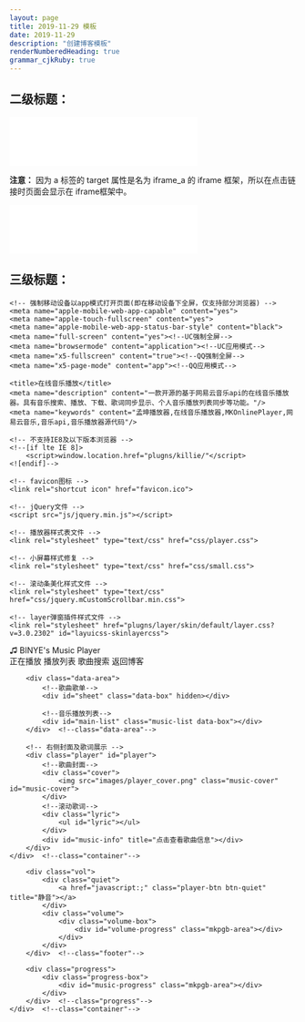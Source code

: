 ```yaml
---
layout: page
title: 2019-11-29 模板
date: 2019-11-29
description: "创建博客模板"
renderNumberedHeading: true
grammar_cjkRuby: true
---   
```

## 二级标题：
<!DOCTYPE html>
<html>
<head> 
<meta charset="utf-8"> 
<title>菜鸟教程(runoob.com)</title> 
</head> 
<body>
<iframe frameborder="no" border="0" marginwidth="0" marginheight="0" width=330 height=86 src="//music.163.com/outchain/player?type=2&id=432506345&auto=1&height=66"></iframe>


<p><b>注意：</b> 因为 a 标签的 target 属性是名为 iframe_a 的 iframe 框架，所以在点击链接时页面会显示在 iframe框架中。</p>

</body>
</html>

<html>
<head>
    <link rel="stylesheet" href="https://cdn.jsdelivr.net/npm/aplayer@1.10.0/dist/APlayer.min.css">
    <script src="https://blog-static.cnblogs.com/files/yjlaugus/APlayer.min.js"></script>
    <div id="aplayer" class="aplayer"  data-id="865331941" data-server="netease" data-type="playlist" data-fixed="true" data-listfolded="true" data-order="random" data-theme="#F58EA8"></div>
    <script src="https://unpkg.com/meting@1.2/dist/Meting.min.js"></script>
    <iframe frameborder="no" border="0" marginwidth="0" marginheight="0" width=330 height=86 src="//music.163.com/outchain/player?type=2&id=432506345&auto=1&height=66"></iframe>
</head>
</html>

## 三级标题：
<!doctype html>
<html>
<head>
    <meta charset="utf-8">
    <meta http-equiv="X-UA-Compatible" content="IE=edge">
    <meta name="viewport" content="width=device-width, initial-scale=1, user-scalable=0">
    <meta name="renderer" content="webkit">
    <meta name="author" content="mengkun">
    <meta name="generator" content="KodCloud">
    <meta http-equiv="Cache-Control" content="no-siteapp">
    
    <!-- 强制移动设备以app模式打开页面(即在移动设备下全屏，仅支持部分浏览器) -->
    <meta name="apple-mobile-web-app-capable" content="yes">
    <meta name="apple-touch-fullscreen" content="yes">
    <meta name="apple-mobile-web-app-status-bar-style" content="black">
    <meta name="full-screen" content="yes"><!--UC强制全屏-->
    <meta name="browsermode" content="application"><!--UC应用模式-->
    <meta name="x5-fullscreen" content="true"><!--QQ强制全屏-->
    <meta name="x5-page-mode" content="app"><!--QQ应用模式-->
    
    <title>在线音乐播放</title>
    <meta name="description" content="一款开源的基于网易云音乐api的在线音乐播放器。具有音乐搜索、播放、下载、歌词同步显示、个人音乐播放列表同步等功能。"/>
    <meta name="keywords" content="孟坤播放器,在线音乐播放器,MKOnlinePlayer,网易云音乐,音乐api,音乐播放器源代码"/>
    
    <!-- 不支持IE8及以下版本浏览器 -->
    <!--[if lte IE 8]>
        <script>window.location.href="plugns/killie/"</script>
    <![endif]--> 
    
    <!-- favicon图标 -->
    <link rel="shortcut icon" href="favicon.ico">
    
    <!-- jQuery文件 -->
    <script src="js/jquery.min.js"></script>
    
    <!-- 播放器样式表文件 -->
    <link rel="stylesheet" type="text/css" href="css/player.css">
    
    <!-- 小屏幕样式修复 -->
    <link rel="stylesheet" type="text/css" href="css/small.css">
    
    <!-- 滚动条美化样式文件 -->
    <link rel="stylesheet" type="text/css" href="css/jquery.mCustomScrollbar.min.css">
    
    <!-- layer弹窗插件样式文件 -->
    <link rel="stylesheet" href="plugns/layer/skin/default/layer.css?v=3.0.2302" id="layuicss-skinlayercss">
</head>
<body>

<div id="blur-img"></div>

<!-- 头部logo -->
<div class="header">
    <div class="logo" title="Version 2.4.1">
        ♫ BINYE's Music Player
    </div>
</div>  <!--class="header"-->

<!-- 中间主体区域 -->
<div class="center">
    <div class="container">
        <div class="btn-bar">
            <!-- tab按钮区 -->
            <div class="btn-box" id="btn-area">
                <span class="btn" data-action="player" hidden>播放器</span>
                <span class="btn" data-action="playing" title="正在播放列表">正在播放</span>
                <span class="btn" data-action="sheet" title="音乐播放列表">播放列表</span>
                <span class="btn" data-action="search" title="点击搜索音乐">歌曲搜索</span>
				<span title="sunshine" class="btn" onclick="location.href='https://www.windsing.top'">返回博客</span>
            </div>
        </div>  <!--class="btn-bar"-->
        
        <div class="data-area">
            <!--歌曲歌单-->
            <div id="sheet" class="data-box" hidden></div>
            
            <!--音乐播放列表-->
            <div id="main-list" class="music-list data-box"></div>
        </div>  <!--class="data-area"-->
        
        <!-- 右侧封面及歌词展示 -->
        <div class="player" id="player">
            <!--歌曲封面-->
            <div class="cover">
                <img src="images/player_cover.png" class="music-cover" id="music-cover">
            </div>
            <!--滚动歌词-->
            <div class="lyric">
                <ul id="lyric"></ul>
            </div>
            <div id="music-info" title="点击查看歌曲信息"></div>
        </div>
    </div>  <!--class="container"-->
</div>  <!--class="center"-->

<!-- 播放器底部区域 -->
<div class="footer">
    <div class="container">
        <div class="con-btn">
            <a href="javascript:;" class="player-btn btn-prev" title="上一首"></a>
            <a href="javascript:;" class="player-btn btn-play" title="暂停/继续"></a>
            <a href="javascript:;" class="player-btn btn-next" title="下一首"></a>
			<a href="javascript:;" class="player-btn btn-order" title="循环控制"></a>
        </div>  <!--class="con-btn"-->
        
        <div class="vol">
            <div class="quiet">
                <a href="javascript:;" class="player-btn btn-quiet" title="静音"></a>
            </div>
            <div class="volume">
                <div class="volume-box">  
                    <div id="volume-progress" class="mkpgb-area"></div>
                </div>
            </div>
        </div>  <!--class="footer"-->
        
        <div class="progress">
            <div class="progress-box">  
                <div id="music-progress" class="mkpgb-area"></div>
            </div>
        </div>  <!--class="progress"-->
    </div>  <!--class="container"-->
</div>  <!--class="footer"-->

<!-- layer弹窗插件 -->
<script src="plugns/layer/layer.js"></script>

<!-- 播放器数据加载模块 -->
<script src="js/ajax.js"></script>

<!-- 播放器歌词解析模块 -->
<script src="js/lyric.js"></script>

<!-- 音乐列表配置 -->
<script src="js/musicList.js"></script>

<!-- 封装函数及ui交互模块 -->
<script src="js/functions.js"></script>

<!-- 播放器主体功能模块 -->
<script src="js/player.js"></script>

<!-- 滚动条美化插件 -->
<script src="js/jquery.mCustomScrollbar.concat.min.js"></script>

<!-- 背景模糊化插件 -->
<script src="js/background-blur.min.js"></script>

<!-- 站长统计代码 -->
<span style="display: none">
    <!-- 各类统计代码都放在这里…… -->
    
</span>

</body>
</html>
